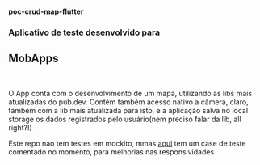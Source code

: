 #### poc-crud-map-flutter

### Aplicativo de teste desenvolvido para 
## MobApps
<br>
<p> O App conta com o desenvolvimento de um mapa, utilizando as libs mais atualizadas do pub.dev. Contém também acesso nativo a câmera, claro, também com a lib mais atualizada para isto, e a aplicação salva no local storage os dados registrados pelo usuário(nem preciso falar da lib, all right?!)</p>
<p>Este repo nao tem testes em mockito, mmas <a href="https://github.com/giofacul/repo-rispar-test/tree/main/app_rispar/test" target="_blank">aqui</a> tem um case de teste comentado no momento, para melhorias nas responsividades</p>
